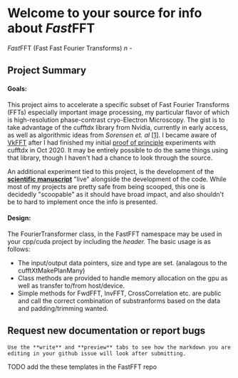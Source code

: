 # Welcome to your source for info about *Fast*FFT

*Fast*FFT (Fast Fast Fourier Transforms) _n_ - 


## Project Summary

#### Goals:

This project aims to accelerate a specific subset of Fast Fourier Transforms (FFTs) especially important image processing, my particular flavor of which is  high-resolution phase-contrast cryo-Electron Microscopy. The gist is to take advantage of the cufftdx library from Nvidia, currently in early access, as well as algorithmic ideas from *Sorensen et. al* [[1]](#1). I became aware of [VkFFT](https://github.com/DTolm/VkFFT) after I had finished my initial [proof of principle](https://github.com/bHimes/cisTEM_downstream_bah/blob/DFT/src/gpu/DFTbyDecomposition.cu) experiments with cufftdx in Oct 2020. It may be entirely possible to do the same things using that library, though I haven't had a chance to look through the source.

An additional experiment tied to this project, is the development of the [**scientific manuscript**](MS-label) "live" alongside the development of the code. While most of my projects are pretty safe from being scooped, this one is decidedly "scoopable" as it should have broad impact, and also shouldn't be to hard to implement once the info is presented.

#### Design:

The FourierTransformer class, in the FastFFT namespace may be used in your cpp/cuda project by including the *header.* The basic usage is as follows:

- The input/output data pointers, size and type are set. (analagous to the cufftXtMakePlanMany)
- Class methods are provided to handle memory allocation on the gpu as well as transfer to/from host/device.
- Simple methods for FwdFFT, InvFFT, CrossCorrelation etc. are public and call the correct combination of substranforms based on the data and padding/trimming wanted.


## Request new documentation or report bugs

```{margin} ***Formatting TIP***
Use the **write** and **preview** tabs to see how the markdown you are editing in your github issue will look after submitting.
```
TODO add the these templates in the FastFFT repo

<!-- TODO add the these templates in the FastFFT repo
If you do not find the info you need, please request it via [How Do I ... request](https://github.com/bHimes/cisTEM_docs/issues/new?assignees=&labels=documentation&template=how-do-i-do----.md&title=)
If you find a bug, like a broken link, please report it [using this form](https://github.com/bHimes/cisTEM_docs/issues/new?assignees=&labels=bug&template=bug_report.md&title=) -->








